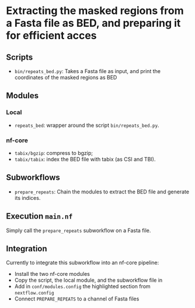 # Extracting the masked regions from a Fasta file as BED, and preparing it for efficient acces

## Scripts

- `bin/repeats_bed.py`: Takes a Fasta file as input, and print the coordinates of the masked regions as BED

## Modules

### Local

- `repeats_bed`: wrapper around the script `bin/repeats_bed.py`.

### nf-core

- `tabix/bgzip`: compress to bgzip;
- `tabix/tabix`: index the BED file with tabix (as CSI and TBI).

## Subworkflows

- `prepare_repeats`: Chain the modules to extract the BED file and generate its indices.

## Execution `main.nf`

Simply call the `prepare_repeats` subworkflow on a Fasta file.

## Integration

Currently to integrate this subworkflow into an nf-core pipeline:

- Install the two nf-core modules
- Copy the script, the local module, and the subworkflow file in
- Add in `conf/modules.config` the highlighted section from `nextflow.config`
- Connect `PREPARE_REPEATS` to a channel of Fasta files
